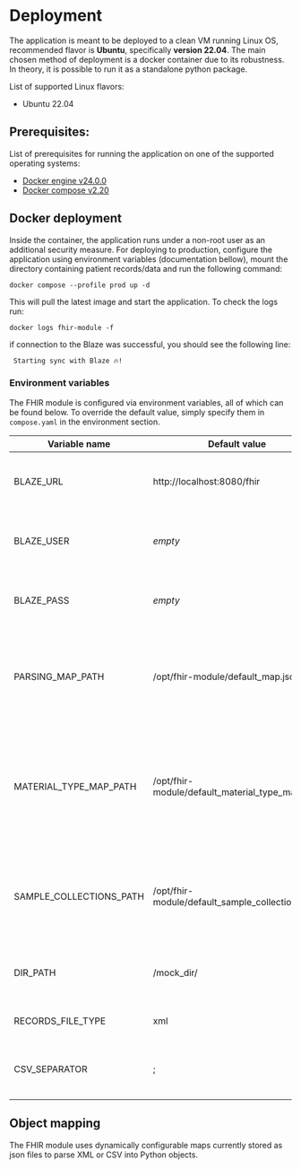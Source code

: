 # Deployment

The application is meant to be deployed to a clean VM running Linux OS,
recommended flavor is **Ubuntu**, specifically **version 22.04**.
The main chosen method of deployment is a docker container due to its robustness. In theory, it is possible to run
it as a standalone python package.

List of supported Linux flavors:

- Ubuntu 22.04

## Prerequisites:

List of prerequisites for running the application on one of the supported operating systems:

- [Docker engine v24.0.0](https://docs.docker.com/engine/release-notes/24.0/#2400)
- [Docker compose v2.20](https://docs.docker.com/compose/release-notes/#2200)

## Docker deployment

Inside the container, the application runs under a non-root user as an additional security measure.
For deploying to production,
configure the application using environment variables (documentation bellow),
mount the directory containing patient records/data and run the following command:

```shell
docker compose --profile prod up -d
```

This will pull the latest image and start the application. To check the logs run:

```shell
docker logs fhir-module -f
```

if connection to the Blaze was successful, you should see the following line:

` Starting sync with Blaze 🔥!`
### Environment variables

The FHIR module is configured via environment variables, all of which can be found below. To override the default value,
simply specify them in `compose.yaml` in the environment section.

| Variable name           | Default value                                   | Description                                                                                                                                     |
|-------------------------|-------------------------------------------------|-------------------------------------------------------------------------------------------------------------------------------------------------|
| BLAZE_URL               | http://localhost:8080/fhir                      | Base url of the FHIR server for sync. No trailing slash.                                                                                        |
| BLAZE_USER              | _empty_                                         | Basic auth username for accessing the blaze store via HTTP.                                                                                     |
| BLAZE_PASS              | _empty_                                         | Basic auth password for accessing the blaze store via HTTP.                                                                                     |
| PARSING_MAP_PATH        | /opt/fhir-module/default_map.json               | Path to a JSON file containing object parsing mappings. Example [here](../util/default_map.json).                                               |
| MATERIAL_TYPE_MAP_PATH  | /opt/fhir-module/default_material_type_map.json | Path to a JSON file containing mappings between organizational and FHIR material types. Example [here](../util/default_material_type_map.json). |
| SAMPLE_COLLECTIONS_PATH | /opt/fhir-module/default_sample_collection.json | Path to a JSON file containing information about Sample collections. Example [here](../util/default_sample_collection.json).                    |
 | DIR_PATH                | /mock_dir/                                      | Path to a folder containing file(s) with records.                                                                                               |
 | RECORDS_FILE_TYPE       | xml                                             | Type of files containing the records.                                                                                                           |
 | CSV_SEPARATOR           | ;                                               | Separator used inside csv file, if the records are in a csv format.                                                                             |
## Object mapping

The FHIR module uses dynamically configurable maps currently stored as json files
to parse XML or CSV into Python objects. 